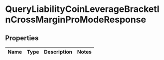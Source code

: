 

# QueryLiabilityCoinLeverageBracketInCrossMarginProModeResponse


## Properties

| Name | Type | Description | Notes |
|------------ | ------------- | ------------- | -------------|



